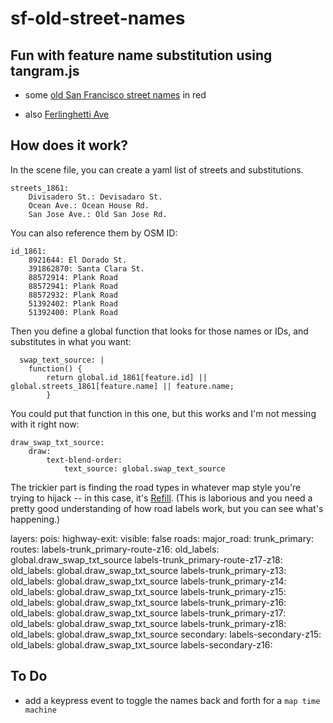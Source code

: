 # sf-old-street-names

## Fun with feature name substitution using tangram.js

- some [old San Francisco street names](https://burritojustice.github.io/sf-old-street-names/) in red

- also [Ferlinghetti Ave](https://burritojustice.github.io/sf-old-street-names/ferlinghetti.html)

## How does it work?

In the scene file, you can create a yaml list of streets and substitutions.

  
    streets_1861:
        Divisadero St.: Devisadaro St.
        Ocean Ave.: Ocean House Rd.
        San Jose Ave.: Old San Jose Rd.
        
        
You can also reference them by OSM ID:
  
    id_1861:    
        8921644: El Dorado St.
        391862870: Santa Clara St.
        88572914: Plank Road
        88572941: Plank Road
        88572932: Plank Road
        51392402: Plank Road
        51392400: Plank Road
        
Then you define a global function that looks for those names or IDs, and substitutes in what you want:

      swap_text_source: | 
        function() {
            return global.id_1861[feature.id] || global.streets_1861[feature.name] || feature.name;
            }
            
You could put that function in this one, but this works and I'm not messing with it right now:

    draw_swap_txt_source:
        draw:
            text-blend-order:
                text_source: global.swap_text_source

The trickier part is finding the road types in whatever map style you're trying to hijack -- in this case, it's [Refill](https://github.com/tangrams/refill-style). (This is laborious and you need a pretty good understanding of how road labels work, but you can see what's happening.)

  layers:
    pois:
        highway-exit:
            visible: false
    roads: 
        major_road:
            trunk_primary:
                routes:
                    labels-trunk_primary-route-z16:
                        old_labels: global.draw_swap_txt_source
                    labels-trunk_primary-route-z17-z18:
                        old_labels: global.draw_swap_txt_source
                labels-trunk_primary-z13:
                    old_labels: global.draw_swap_txt_source
                labels-trunk_primary-z14:
                    old_labels: global.draw_swap_txt_source
                labels-trunk_primary-z15:
                    old_labels: global.draw_swap_txt_source
                labels-trunk_primary-z16:
                    old_labels: global.draw_swap_txt_source
                labels-trunk_primary-z17:
                    old_labels: global.draw_swap_txt_source
                labels-trunk_primary-z18:
                    old_labels: global.draw_swap_txt_source
            secondary:
                labels-secondary-z15:
                    old_labels: global.draw_swap_txt_source
                labels-secondary-z16:

## To Do

- add a keypress event to toggle the names back and forth for a `map time machine`
